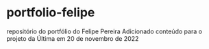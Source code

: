 # portfolio-felipe
repositório do portfólio do Felipe Pereira
Adicionado conteúdo para o projeto da Última em 20 de novembro de 2022
